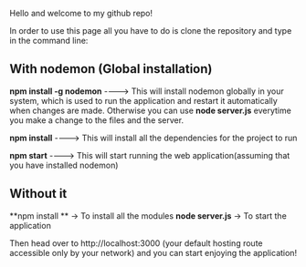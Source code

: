 Hello and welcome to my github repo!

In order to use this page all you have to do is clone the repository and type in the command line:

With nodemon (Global installation)
-------------------------------------------

**npm install -g nodemon** ----> This will install nodemon globally in your system, which is used to run the application and restart it automatically when changes are made.
Otherwise you can use **node server.js** everytime you make a change to the files and the server.

**npm install** ----> This will install all the dependencies for the project to run

**npm start** ----> This will start running the web application(assuming that you have installed nodemon)


Without it
------------------------------------------

**npm install ** -> To install all the modules
**node server.js** -> To start the application


Then head over to http://localhost:3000 (your default hosting route accessible only by your network) and you can start enjoying the application!

